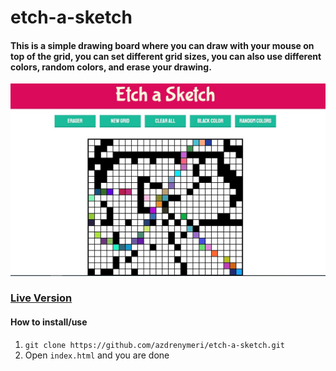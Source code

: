 # etch-a-sketch
#### This is a simple drawing board where you can draw with your mouse on top of the grid, you can set different grid sizes, you can also  use different colors, random colors, and erase your drawing.
![screenshot](https://github.com/azdrenymeri/etch-a-sketch/blob/master/scr.JPG)

### [Live Version](https://azdrenymeri.github.io/etch-a-sketch/)

#### How to install/use

1. `git clone https://github.com/azdrenymeri/etch-a-sketch.git`
2. Open `index.html` and you are done
